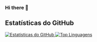 ### Hi there 👋




<h2>Estatísticas do GitHub</h2>
    <div  >
        <a href="https://github.com/DDaanieloliv">
        <img src="https://github-readme-stats.vercel.app/api?username=DDaanieloliv&show_icons=true&count_private=true&hide=prs&theme=radical" alt="Estatísticas do GitHub">
        <img src="https://github-readme-stats.vercel.app/api/top-langs/?username=seuusername&layout=compact&theme=radical" alt="Top Linguagens">
    </div>

